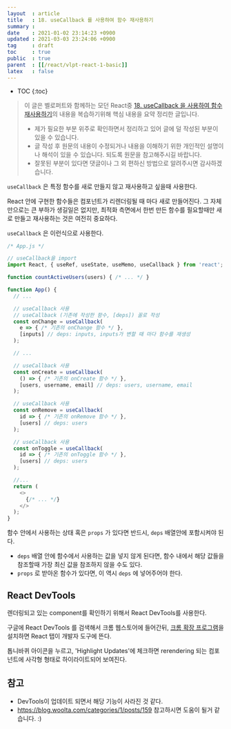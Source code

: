 ```yaml
---
layout  : article
title   : 18. useCallback 를 사용하여 함수 재사용하기
summary : 
date    : 2021-01-02 23:14:23 +0900
updated : 2021-03-03 23:24:06 +0900
tag     : draft
toc     : true
public  : true
parent  : [[/react/vlpt-react-1-basic]]
latex   : false
---
```

* TOC
{:toc}

> 이 글은 벨로퍼트와 함께하는 모던 React중 [18. useCallback 을 사용하여 함수 재사용하기](https://react.vlpt.us/basic/18-useCallback.html)의 내용을 복습하기위해 핵심 내용을 요약 정리한 글입니다.
>
> * 제가 필요한 부분 위주로 확인하면서 정리하고 있어 글에 덜 작성된 부분이 있을 수 있습니다.
> * 글 작성 후 원문의 내용이 수정되거나 내용을 이해하기 위한 개인적인 설명이나 해석이 있을 수 있습니다. 되도록 원문을 참고해주시길 바랍니다.
> * 잘못된 부분이 있다면 댓글이나 그 외 편하신 방법으로 알려주시면 감사하겠습니다.

`useCallback` 은 특정 함수를 새로 만들지 않고 재사용하고 싶을때 사용한다.

React 안에 구현한 함수들은 컴포넌트가 리렌더링될 때 마다 새로 만들어진다. 그 자체 만으로는 큰 부하가 생길일은 없지만, 최적화 측면에서 한번 만든 함수를 필요할때만 새로 만들고 재사용하는 것은 여전히 중요하다.

`useCallback` 은 이런식으로 사용한다.

```js
/* App.js */

// useCallback을 import
import React, { useRef, useState, useMemo, useCallback } from 'react';

function countActiveUsers(users) { /* ... */ }

function App() {
  // ...

  // useCallback 사용
  // useCallback (기존에 작성한 함수, [deps]) 꼴로 작성
  const onChange = useCallback(
    e => { /* 기존의 onChange 함수 */ },
    [inputs] // deps: inputs, inputs가 변할 때 마다 함수를 재생성
  );

  // ...

  // useCallback 사용
  const onCreate = useCallback(
    () => { /* 기존의 onCreate 함수 */ },
    [users, username, email] // deps: users, username, email
  );

  // useCallback 사용
  const onRemove = useCallback(
    id => { /* 기존의 onRemove 함수 */ },
    [users] // deps: users
  );

  // useCallback 사용
  const onToggle = useCallback(
    id => { /* 기존의 onToggle 함수 */ },
    [users] // deps: users
  );

  //...
  return (
    <>
      {/* ... */}
    </>
  );
}
```

함수 안에서 사용하는 상태 혹은 `props` 가 있다면 반드시, `deps` 배열안에 포함시켜야 된다.

* `deps` 배열 안에 함수에서 사용하는 값을 넣지 않게 된다면, 함수 내에서 해당 값들을 참조할때 가장 최신 값을 참조하지 않을 수도 있다.
* `props` 로 받아온 함수가 있다면, 이 역시 `deps` 에 넣어주어야 한다.

## React DevTools

렌더링되고 있는 component를 확인하기 위해서 React DevTools를 사용한다.

구글에 React DevTools 를 검색해서 크롬 웹스토어에 들어간뒤, [크롬 확장 프로그램](https://chrome.google.com/webstore/detail/react-developer-tools/fmkadmapgofadopljbjfkapdkoienihi?hl=ko)을 설치하면 React 탭이 개발자 도구에 뜬다.

톱니바퀴 아이콘을 누르고, 'Highlight Updates'에 체크하면 rerendering 되는 컴포넌트에 사각형 형태로 하이라이트되어 보여진다.

## 참고

* DevTools이 업데이트 되면서 해당 기능이 사라진 것 같다.
* https://blog.woolta.com/categories/1/posts/159 참고하시면 도움이 될거 같습니다. :)
